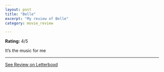 ```yaml
---
layout: post
title: "Belle"
excerpt: "My review of Belle"
category: movie_review

---
```


**Rating:** 4/5

It’s the music for me

<hr>

[See Review on Letterboxd](https://boxd.it/3vdZ3z)
